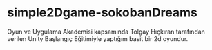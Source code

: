 # simple2Dgame-sokobanDreams

Oyun ve Uygulama Akademisi kapsamında Tolgay Hıçkıran tarafından verilen Unity Başlangıç Eğitimiyle yaptığım basit bir 2d oyundur.
